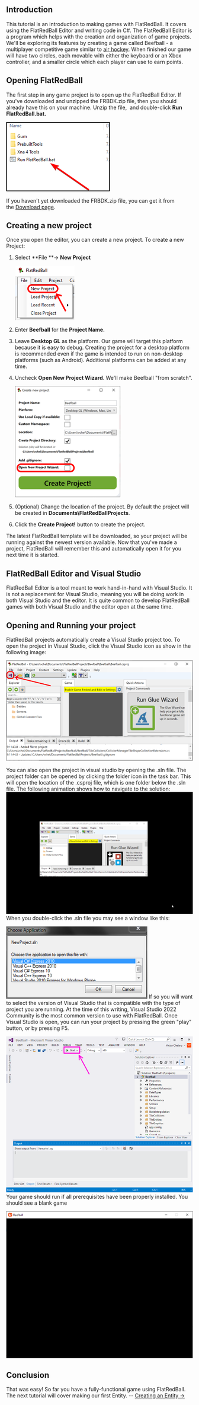 ## Introduction

This tutorial is an introduction to making games with FlatRedBall. It covers using the FlatRedBall Editor and writing code in C#. The FlatRedBall Editor is a program which helps with the creation and organization of game projects. We'll be exploring its features by creating a game called Beefball - a multiplayer competitive game similar to [air hockey](https://en.wikipedia.org/wiki/Air_hockey). When finished our game will have two circles, each movable with either the keyboard or an Xbox controller, and a smaller circle which each player can use to earn points.

## Opening FlatRedBall

The first step in any game project is to open up the FlatRedBall Editor. If you've downloaded and unzipped the FRBDK.zip file, then you should already have this on your machine. Unzip the file,  and double-click **Run FlatRedBall.bat.**

![](/media/2023-08-img_64cbd09e989f7.png)

If you haven't yet downloaded the FRBDK.zip file, you can get it from the [Download page](/download.md).

## Creating a new project

Once you open the editor, you can create a new project. To create a new Project:

1.  Select **File **-\> **New Project**

    ![](/media/2022-01-img_61d256005734c.png)

2.  Enter **Beefball** for the **Project Name.**

3.  Leave **Desktop GL** as the platform. Our game will target this platform because it is easy to debug. Creating the project for a desktop platform is recommended even if the game is intended to run on non-desktop platforms (such as Android). Additional platforms can be added at any time.

4.  Uncheck **Open New Project Wizard**. We'll make Beefball "from scratch".

    ![](/media/2023-07-img_64a8393f6368b.png)

5.  (Optional) Change the location of the project. By default the project will be created in **Documents\FlatRedBallProjects**.

6.  Click the **Create Project!** button to create the project.

The latest FlatRedBall template will be downloaded, so your project will be running against the newest version available. Now that you've made a project, FlatRedBall will remember this and automatically open it for you next time it is started.

## FlatRedBall Editor and Visual Studio

FlatRedBall Editor is a tool meant to work hand-in-hand with Visual Studio. It is not a replacement for Visual Studio, meaning you will be doing work in both Visual Studio and the editor. It is quite common to develop FlatRedBall games with both Visual Studio and the editor open at the same time.

## Opening and Running your project

FlatRedBall projects automatically create a Visual Studio project too. To open the project in Visual Studio, click the Visual Studio icon as show in the following image:

![Screenshot of Glue showing the Beefball project loaded with the Open Project in Visual Studio button highlighted.](/media/2016-01-2022-03-12-09_15_09-Beefball-Open-Project.png)

You can also open the project in visual studio by opening the .sln file. The project folder can be opened by clicking the folder icon in the task bar. This will open the location of the .csproj file, which is one folder below the .sln file. The following animation shows how to navigate to the solution: [![](/media/2016-01-03_08-09-28.gif)](/media/2016-01-03_08-09-28.gif) When you double-click the .sln file you may see a window like this:

![VSVersionSelector.PNG](/media/migrated_media-VSVersionSelector.PNG) If so you will want to select the version of Visual Studio that is compatible with the type of project you are running. At the time of this writing, Visual Studio 2022 Community is the most common version to use with FlatRedBall. Once Visual Studio is open, you can run your project by pressing the green "play" button, or by pressing F5.

![PlayButtonInVisualStudio.png](/media/migrated_media-PlayButtonInVisualStudio.png) Your game should run if all prerequisites have been properly installed. You should see a blank game

![](/media/2020-07-img_5f07b32cc4a28.png)

## Conclusion

That was easy! So far you have a fully-functional game using FlatRedBall. The next tutorial will cover making our first Entity. -- [Creating an Entity -\>](/documentation/tutorials/beefball/creating-an-entity.md "Tutorials:Beefball:Creating an Entity")
